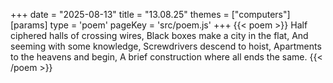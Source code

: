 +++
date = "2025-08-13"
title = "13.08.25"
themes = ["computers"]
[params]
  type = 'poem'
  pageKey = 'src/poem.js'
+++
{{< poem >}}
Half ciphered halls of crossing wires,
Black boxes make a city in the flat,
And seeming with some knowledge,
Screwdrivers descend to hoist,
Apartments to the heavens and begin,
A brief construction where all ends the same.
{{< /poem >}}